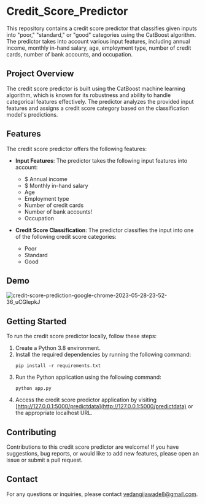 # Credit_Score_Predictor

This repository contains a credit score predictor that classifies given inputs into "poor," "standard," or "good" categories using the CatBoost algorithm. The predictor takes into account various input features, including annual income, monthly in-hand salary, age, employment type, number of credit cards, number of bank accounts, and occupation.

## Project Overview

The credit score predictor is built using the CatBoost machine learning algorithm, which is known for its robustness and ability to handle categorical features effectively. The predictor analyzes the provided input features and assigns a credit score category based on the classification model's predictions.

## Features

The credit score predictor offers the following features:

- **Input Features**: The predictor takes the following input features into account:
  - $ Annual income  
  - $ Monthly in-hand salary
  - Age
  - Employment type
  - Number of credit cards
  - Number of bank accounts!
  - Occupation

- **Credit Score Classification**: The predictor classifies the input into one of the following credit score categories:
  - Poor
  - Standard
  - Good

## Demo

![credit-score-prediction-google-chrome-2023-05-28-23-52-36_uCGlepkJ](https://github.com/pnavin9/Credit-Score-Predictor/assets/106406724/3d7bcef2-2275-41e6-91fe-0d218b48da91)



## Getting Started

To run the credit score predictor locally, follow these steps:

1. Create a Python 3.8 environment.
2. Install the required dependencies by running the following command:
   ```shell
   pip install -r requirements.txt
   ```
3. Run the Python application using the following command:
   ```shell
   python app.py
   ```
4. Access the credit score predictor application by visiting [http://127.0.0.1:5000/predictdata](http://127.0.0.1:5000/predictdata) or the appropriate localhost URL.

## Contributing

Contributions to this credit score predictor are welcome! If you have suggestions, bug reports, or would like to add new features, please open an issue or submit a pull request.


## Contact

For any questions or inquiries, please contact vedangijawade8@gmail.com.
